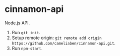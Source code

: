 # cinnamon-api
Node.js API.

1. Run `git init`.
2. Setup remote origin: `git remote add origin https://github.com/cameliaben/cinnamon-api.git`.
3. Run `npm-start`.
